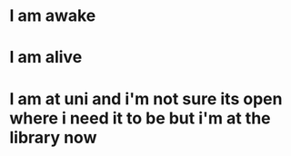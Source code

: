 # I am awake 
# I am alive
# I am at uni and i'm not sure its open where i need it to be but i'm at the library now
